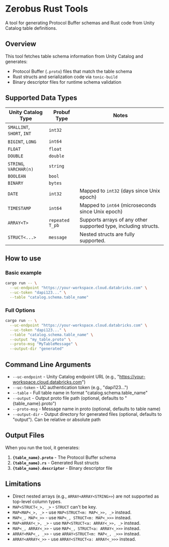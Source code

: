 # Zerobus Rust Tools

A tool for generating Protocol Buffer schemas and Rust code from Unity Catalog table definitions.

## Overview

This tool fetches table schema information from Unity Catalog and generates:
- Protocol Buffer (`.proto`) files that match the table schema
- Rust structs and serialization code via `tonic-build`
- Binary descriptor files for runtime schema validation

## Supported Data Types

| Unity Catalog Type | Probuf Type | Notes                                                        |
|--------------------|----------------------|--------------------------------------------------------------|
| `SMALLINT`, `SHORT`, `INT` | `int32`              |                                                              |
| `BIGINT`, `LONG`   | `int64`              |                                                              |
| `FLOAT`            | `float`              |                                                              |
| `DOUBLE`           | `double`             |                                                              |
| `STRING`, `VARCHAR(n)` | `string`             |                                                              |
| `BOOLEAN`          | `bool`               |                                                              |
| `BINARY`           | `bytes`              |                                                              |
| `DATE`             | `int32`              | Mapped to `int32` (days since Unix epoch)                    |
| `TIMESTAMP`        | `int64`              | Mapped to `int64` (microseconds since Unix epoch)            |
| `ARRAY<T>`         | `repeated T_pb`      | Supports arrays of any other supported type, including structs. |
| `STRUCT<...>`      | `message`            | Nested structs are fully supported.                          |

## How to use

### Basic example

```bash
cargo run -- \
  --uc-endpoint "https://your-workspace.cloud.databricks.com" \
  --uc-token "dapi123..." \
  --table "catalog.schema.table_name"
```

### Full Options

```bash
cargo run -- \
  --uc-endpoint "https://your-workspace.cloud.databricks.com" \
  --uc-token "dapi123..." \
  --table "catalog.schema.table_name" \
  --output "my_table.proto" \
  --proto-msg "MyTableMessage" \
  --output-dir "generated"
```


## Command Line Arguments

- `--uc-endpoint` - Unity Catalog endpoint URL (e.g., "https://your-workspace.cloud.databricks.com")
- `--uc-token` - UC authentication token (e.g., "dapi123...")
- `--table` - Full table name in format "catalog.schema.table_name"
- `--output` - Output proto file path (optional, defaults to "{table_name}.proto")
- `--proto-msg` - Message name in proto (optional, defaults to table name)
- `--output-dir` - Output directory for generated files (optional, defaults to "output"). Can be relative or absolute path

## Output Files

When you run the tool, it generates:

1. **`{table_name}.proto`** - The Protocol Buffer schema
2. **`{table_name}.rs`** - Generated Rust structs  
3. **`{table_name}.descriptor`** - Binary descriptor file

## Limitations
- Direct nested arrays (e.g., `ARRAY<ARRAY<STRING>>`) are not supported as top-level column types.
- `MAP<STRUCT<_>, _>` - `STRUCT` can't be key.
- `MAP<MAP<_>, _>` - use `MAP<STRUCT<m: MAP<_>>, _>` instead.
- `MAP<_, MAP<_>>` - use `MAP<_, STRUCT<m: MAP<_>>>` instead.
- `MAP<ARRAY<_>, _>` - use `MAP<STRUCT<a: ARRAY<_>>, _>` instead.
- `MAP<_, ARRAY<_>>` - use `MAP<_, STRUCT<a: ARRAY<_>>>` instead.
- `ARRAY<MAP<_, _>>` - use `ARRAY<STRUCT<m: MAP<_, _>>>` instead.
- `ARRAY<ARRAY<_>>` - use `ARRAY<STRUCT<a: ARRAY<_>>>` instead.

